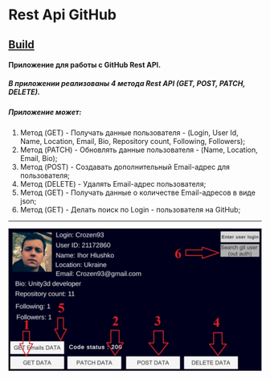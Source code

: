 # Rest Api GitHub
## [Build](https://github.com/Crozen93/GitHub-Rest-API/blob/master/Build/Build.rar "Windows Build")
#### Приложение для работы с GitHub Rest API.
##### В приложении реализованы 4 метода Rest API (GET, POST, PATCH, DELETE).
##### Приложение может: 
1. Метод (GET) - Получать данные пользователя - (Login, User Id, Name, Location, Email, Bio, Repository count, Following, Followers);
2. Метод (PATCH) - Обновлять данные пользователя - (Name, Location, Email, Bio);
3. Метод (POST) - Создавать дополнительный Email-адрес для пользователя;
4. Метод (DELETE) - Удалять Email-адрес пользователя;
5. Метод (GET) - Получать данные о количестве Email-адресов в виде json;
6. Метод (GET) - Делать поиск по Login - пользователя на GitHub;
---
![Альтернативный текст](https://github.com/Crozen93/GitHub-Rest-API/blob/master/Picture/Project2.jpg)

